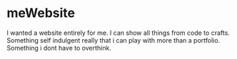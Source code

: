 # meWebsite
I wanted a website entirely for me. I can show all things from code to crafts. Something self indulgent really that i can play with more than a portfolio. Something i dont have to overthink.

